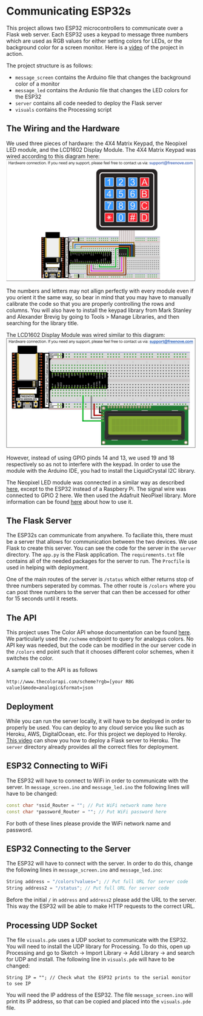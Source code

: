 # Communicating ESP32s

This project allows two ESP32 microcontrollers to communicate over a Flask web server. Each ESP32 uses a keypad to message three numbers which are used as RGB values for either setting colors for LEDs, or the background color for a screen monitor. Here is a [video](https://www.youtube.com/watch?v=a1yPacIG4h4&ab_channel=ChiannaLiCohen) of the project in action. 

The project structure is as follows:
* `message_screen` contains the Arduino file that changes the background color of a monitor
* `message_led` contains the Ardunio file that changes the LED colors for the ESP32
* `server` contains all code needed to deploy the Flask server
* `visuals` contains the Processing script


## The Wiring and the Hardware
We used three pieces of hardware: the 4X4 Matrix Keypad, the Neopixel LED module, and the LCD1602 Display Module.
The 4X4 Matrix Keypad was wired according to this diagram here:
<br>
 <img src="https://github.com/mwinitch/CommunicatingESP32s/blob/master/imgs/keypad.png" width="500">
 <br>

The numbers and letters may not allign perfectly with every module even if you orient it the same way, so bear in mind that you may have to manually calibrate the code so that you are properly controlling the rows and columns. You will also have to install the keypad library from Mark Stanley and Alexander Brevig by going to Tools > Manage Libraries, and then searching for the library title.

The LCD1602 Display Module was wired similar to this diagram: 
<br>
 <img src="https://github.com/mwinitch/CommunicatingESP32s/blob/master/imgs/lcd.png" width="500">
 <br>

However, instead of using GPIO pinds 14 and 13, we used 19 and 18 respectively so as not to interfere with the keypad. In order to use the module with the Arduino IDE, you had to install the LiquidCrystal I2C library.

The Neopixel LED module was connected in a similar way as described [here](https://github.com/Cina10/EmbeddedSys_Generative), except to the ESP32 instead of a Raspbery Pi. The signal wire was connected to GPIO 2 here. We then used the Adafruit NeoPixel library. More information can be found [here](https://learn.adafruit.com/adafruit-neopixel-uberguide/arduino-library-use) about how to use it. 


## The Flask Server
The ESP32s can communicate from anywhere. To faciliate this, there must be a server that allows for communication between the two devices. We use Flask to create this server. You can see the code for the server in the `server` directory. The `app.py` is the Flask application. The `requirements.txt` file contains all of the needed packages for the server to run. The `Procfile` is used in helping with deployment. 

One of the main routes of the server is `/status` which either returns stop of three numbers seperated by commas. The other route is `/colors` where you can post three numbers to the server that can then be accessed for other for 15 seconds until it resets. 

## The API
This project uses The Color API whose documentation can be found [here](http://www.thecolorapi.com/). We particularly used the `/scheme` endpoint to query for analogus colors. No API key was needed, but the code can be modified in the our server code in the `/colors` end point such that it chooses different color schemes, when it switches the color. 

A sample call to the API is as follows
~~~ 
http://www.thecolorapi.com/scheme?rgb=[your RBG value]&mode=analogic&format=json
~~~

## Deployment
While you can run the server locally, it will have to be deployed in order to properly be used. You can deploy to any cloud service you like such as Heroku, AWS, DigitalOcean, etc. For this project we deployed to Heroky. [This video](https://www.youtube.com/watch?v=Li0Abz-KT78&ab_channel=Codemy.com) can show you how to deploy a Flask server to Heroku. The `server` directory already provides all the correct files for deployment.

## ESP32 Connecting to WiFi
The ESP32 will have to connect to WiFi in order to communicate with the server. In `message_screen.ino` and `message_led.ino` the following lines will have to be changed:
~~~C++
const char *ssid_Router = ""; // Put WiFi network name here
const char *password_Router = ""; // Put WiFi password here
~~~
For both of these lines please provide the WiFi network name and password. 

## ESP32 Connecting to the Server
The ESP32 will have to connect with the server. In order to do this, change the following lines in `message_screen.ino` and `message_led.ino`:
~~~C++
String address = "/colors?values="; // Put full URL for server code
String address2 = "/status"; // Put full URL for server code
~~~
Before the initial `/` in `address` and `address2` please add the URL to the server. This way the ESP32 will be able to make HTTP requests to the correct URL. 

## Processing UDP Socket
The file `visuals.pde` uses a UDP socket to communicate with the ESP32. You will need to install the UDP library for Processing. To do this, open up Processing and go to Sketch -> Import Library -> Add Library -> and search for UDP and install. The following line in `visuals.pde` will have to be changed:
~~~Processing
String IP = ""; // Check what the ESP32 prints to the serial monitor to see IP
~~~
You will need the IP address of the ESP32. The file `message_screen.ino` will print its IP address, so that can be copied and placed into the `visuals.pde` file. 
